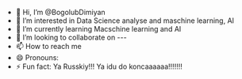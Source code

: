 - 👋 Hi, I’m @BogolubDimiyan
- 👀 I’m interested in Data Science analyse and maschine learning, AI
- 🌱 I’m currently learning Macschine learning and AI
- 💞️ I’m looking to collaborate on ---
- 📫 How to reach me 
- 😄 Pronouns: 
- ⚡ Fun fact: Ya Russkiy!!! Ya idu do koncaaaaaa!!!!!!!

<!---
BogolubDimiyan/BogolubDimiyan is a ✨ special ✨ repository because its `README.md` (this file) appears on your GitHub profile.
You can click the Preview link to take a look at your changes.
--->
